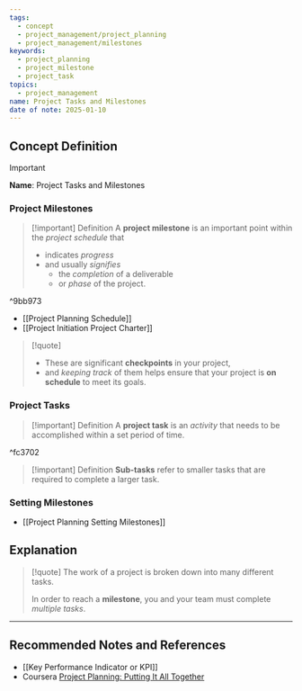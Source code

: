 ```yaml
---
tags:
  - concept
  - project_management/project_planning
  - project_management/milestones
keywords:
  - project_planning
  - project_milestone
  - project_task
topics:
  - project_management
name: Project Tasks and Milestones
date of note: 2025-01-10
---
```


## Concept Definition

>[!important]
>**Name**: Project Tasks and Milestones

### Project Milestones

>[!important] Definition
>A **project milestone** is an important point within the *project schedule* that 
>- indicates *progress*
>- and usually *signifies* 
>	- the *completion* of a deliverable 
>	- or *phase* of the project.

^9bb973

- [[Project Planning Schedule]]
- [[Project Initiation Project Charter]]

>[!quote]
>- These are significant **checkpoints** in your project,
>- and *keeping track* of them helps ensure that your project is **on schedule** to meet its goals.

### Project Tasks

>[!important] Definition
>A **project task** is an *activity* that needs to be accomplished within a set period of time.

^fc3702

>[!important] Definition
>**Sub-tasks** refer to smaller tasks that are required to complete a larger task.


### Setting Milestones

- [[Project Planning Setting Milestones]]


## Explanation

>[!quote]
>The work of a project is broken down into many different tasks.
>
>In order to reach a **milestone**, you and your team must complete *multiple tasks*.






-----------
##  Recommended Notes and References


- [[Key Performance Indicator or KPI]]
- Coursera [Project Planning: Putting It All Together](https://www.coursera.org/learn/project-planning-google/home/welcome)